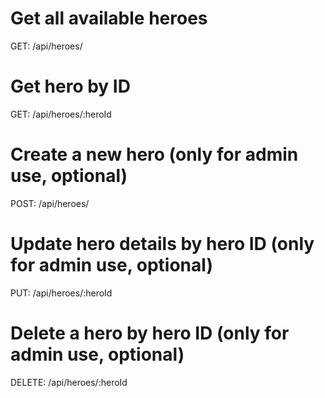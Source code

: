 # Get all available heroes

GET: /api/heroes/

# Get hero by ID

GET: /api/heroes/:heroId

# Create a new hero (only for admin use, optional)

POST: /api/heroes/

# Update hero details by hero ID (only for admin use, optional)

PUT: /api/heroes/:heroId

# Delete a hero by hero ID (only for admin use, optional)

DELETE: /api/heroes/:heroId
